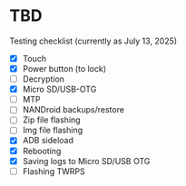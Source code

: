 # TBD
 
 Testing checklist (currently as July 13, 2025)

 - [x] Touch
 - [x] Power button (to lock)
 - [ ] Decryption
 - [x] Micro SD/USB-OTG
 - [ ] MTP
 - [ ] NANDroid backups/restore
 - [ ] Zip file flashing
 - [ ] Img file flashing
 - [x] ADB sideload
 - [x] Rebooting
 - [x] Saving logs to Micro SD/USB OTG
 - [ ] Flashing TWRPS
